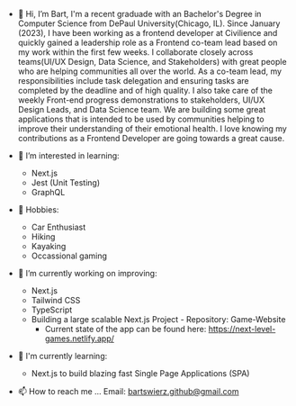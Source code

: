 - 👋 Hi, I’m Bart, I'm a recent graduade with an Bachelor's Degree in Computer Science from DePaul University(Chicago, IL). Since January (2023), I have been working as a frontend developer at Civilience and quickly gained a leadership role as a Frontend co-team lead based on my work within the first few weeks. I collaborate closely across teams(UI/UX Design, Data Science, and Stakeholders) with great people who are helping communities all over the world. As a co-team lead, my responsibilities include task delegation and ensuring tasks are completed by the deadline and of high quality. I also take care of the weekly Front-end progress demonstrations to stakeholders, UI/UX Design Leads, and Data Science team. We are building some great applications that is intended to be used by communities helping to improve their understanding of their emotional health. I love knowing my contributions as a Frontend Developer are going towards a great cause. 

- 👀 I’m interested in learning: 
   - Next.js
   - Jest (Unit Testing)
   - GraphQL

- 🌱 Hobbies: 
   - Car Enthusiast 
   - Hiking
   - Kayaking
   - Occassional gaming

- 👀 I’m currently working on improving:
   - Next.js
   - Tailwind CSS
   - TypeScript
   - Building a large scalable Next.js Project - Repository: Game-Website
      - Current state of the app can be found here: https://next-level-games.netlify.app/
 
- 🌱 I'm currently learning: 
  - Next.js to build blazing fast Single Page Applications (SPA)
  
- 📫 How to reach me ...
Email: bartswierz.github@gmail.com

<!---
bartswierz/bartswierz is a ✨ special ✨ repository because its `README.md` (this file) appears on your GitHub profile.
You can click the Preview link to take a look at your changes.
--->
